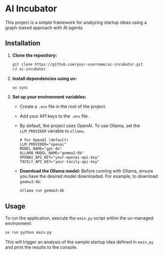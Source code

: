 # AI Incubator

This project is a simple framework for analyzing startup ideas using a graph-based approach with AI agents.

## Installation

1. **Clone the repository:**
   ```bash
   git clone https://github.com/your-username/ai-incubator.git
   cd ai-incubator
   ```

2. **Install dependencies using uv:**
   ```bash
   uv sync
   ```

3. **Set up your environment variables:**
   - Create a `.env` file in the root of the project.
   - Add your API keys to the `.env` file.
   - By default, the project uses OpenAI. To use Ollama, set the `LLM_PROVIDER` variable to `ollama`.

     ```
     # For OpenAI (default)
     LLM_PROVIDER="openai"
     MODEL_NAME="gpt-4o"
     OLLAMA_MODEL_NAME="gemma2:9b"
     OPENAI_API_KEY="your-openai-api-key"
     TAVILY_API_KEY="your-tavily-api-key"
     ```

   - **Download the Ollama model:** Before running with Ollama, ensure you have the desired model downloaded. For example, to download `gemma3:4b`:
     ```bash
     ollama run gemma3:4b
     ```

## Usage

To run the application, execute the `main.py` script within the uv-managed environment:

```bash
uv run python main.py
```

This will trigger an analysis of the sample startup idea defined in `main.py` and print the results to the console.
